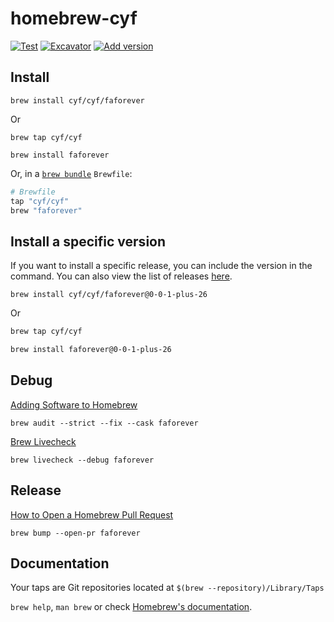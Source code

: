 # homebrew-cyf

[![Test](https://github.com/cyf/homebrew-cyf/actions/workflows/test.yml/badge.svg)](https://github.com/cyf/homebrew-cyf/actions/workflows/test.yml)
[![Excavator](https://github.com/cyf/homebrew-cyf/actions/workflows/excavator.yml/badge.svg)](https://github.com/cyf/homebrew-cyf/actions/workflows/excavator.yml)
[![Add version](https://github.com/cyf/homebrew-cyf/actions/workflows/version.yml/badge.svg)](https://github.com/cyf/homebrew-cyf/actions/workflows/version.yml)

## Install

```shell
brew install cyf/cyf/faforever
```

Or

```shell
brew tap cyf/cyf

brew install faforever
```

Or, in a [`brew bundle`](https://github.com/Homebrew/homebrew-bundle) `Brewfile`:

```ruby
# Brewfile
tap "cyf/cyf"
brew "faforever"
```

## Install a specific version

If you want to install a specific release, you can include the version in the command. You can also view the list of releases [here](https://github.com/cyf/faforever/releases).

```shell
brew install cyf/cyf/faforever@0-0-1-plus-26
```

Or

```bash
brew tap cyf/cyf

brew install faforever@0-0-1-plus-26
```

## Debug

[Adding Software to Homebrew](https://docs.brew.sh/Adding-Software-to-Homebrew)

```shell
brew audit --strict --fix --cask faforever
```

[Brew Livecheck](https://docs.brew.sh/Brew-Livecheck)

```shell
brew livecheck --debug faforever
```

## Release

[How to Open a Homebrew Pull Request](https://docs.brew.sh/How-To-Open-a-Homebrew-Pull-Request)

```shell
brew bump --open-pr faforever
```

## Documentation

Your taps are Git repositories located at `$(brew --repository)/Library/Taps`

`brew help`, `man brew` or check [Homebrew's documentation](https://docs.brew.sh).
